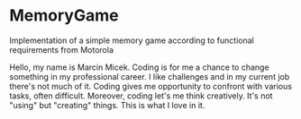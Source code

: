 # MemoryGame
Implementation of a simple memory game according
to functional requirements from Motorola


Hello, my name is Marcin Micek.
Coding is for me a chance to change something in my professional career.
I like challenges and in my current job there's not much of it.
Coding gives me opportunity to confront with various tasks, often difficult.
Moreover, coding let's me think creatively.
It's not "using" but "creating" things.
This is what I love in it.